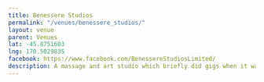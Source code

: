 ```yaml
---
title: Benessere Studios
permalink: "/venues/benessere_studios/"
layout: venue
parent: Venues
lat: -45.8751603
lng: 170.5029835
facebook: https://www.facebook.com/BenessereStudiosLimited/
description: A massage and art studio which briefly did gigs when it was located in Capitol Building on Princes Street. It's now located in Consultancy House.
---
```


